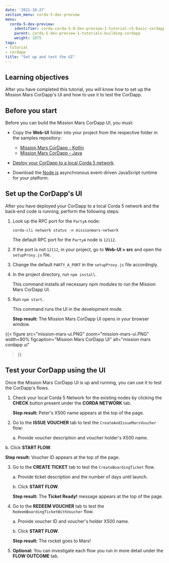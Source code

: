 ```yaml
---
date: '2021-10-27'
section_menu: corda-5-dev-preview
menu:
  corda-5-dev-preview:
    identifier: corda-corda-5.0-dev-preview-1-tutorial-c5-basic-cordapp-ui
    parent: corda-5-dev-preview-1-tutorials-building-cordapp
    weight: 1075
tags:
- tutorial
- cordapp
title: "Set up and test the UI"
---
```


## Learning objectives

After you have completed this tutorial, you will know how to set up the Mission Mars CorDapp's UI and how to use it to test the CorDapp.


## Before you start

Before you can build the Mission Mars CorDapp UI, you must:

* Copy the **Web-UI** folder into your project from the respective folder in the samples repository:

   * [Mission Mars CorDapp - Kotlin](https://github.com/corda/samples-kotlin-corda5/tree/main/Tutorial/missionmars)
   * [Mission Mars CorDapp - Java](https://github.com/corda/samples-java-corda5/tree/main/Tutorial/missionmars)

* [Deploy your CorDapp to a local Corda 5 network](../../../../../../en/platform/corda/5.0-dev-preview-1/tutorials/building-cordapp/c5-basic-cordapp-running.html#deploy-your-cordapp-to-a-local-corda-5-network).

* Download the [Node.js](https://nodejs.org/en/download/) asynchronous event-driven JavaScript runtime for your platform.


## Set up the CorDapp's UI

After you have deployed your CorDapp to a local Corda 5 network and the back-end code is running, perform the following steps:

1. Look up the RPC port for the `PartyA` node:

   `corda-cli network status -n missionmars-network`

   The default RPC port for the `PartyA` node is `12112`.

2. If the port is not `12112`, in your project, go to **Web-UI > src** and open the `setupProxy.js` file.

3. Change the default `PARTY_A_PORT` in the `setupProxy.js` file accordingly.

4. In the project directory, run `npm install`.

   This command installs all necessary npm modules to run the Mission Mars CorDapp UI.

5. Run `npm start`.

   This command runs the UI in the development mode.

   **Step result:** The Mission Mars CorDapp UI opens in your browser window.

{{<
  figure
	 src="mission-mars-ui.PNG"
	 zoom="mission-mars-ui.PNG"
   width=90%
	 figcaption="Mission Mars CorDapp UI"
	 alt="mission mars cordapp ui"
>}}


## Test your CorDapp using the UI

Once the Mission Mars CorDapp UI is up and running, you can use it to test the CorDapp's flows.

1. Check your local Corda 5 Network for the existing nodes by clicking the **CHECK** button present under the **CORDA NETWORK** tab.

   **Step result:** Peter's X500 name appears at the top of the page.

2. Go to the **ISSUE VOUCHER** tab to test the `CreateAndIssueMarsVoucher` flow:

   a. Provide voucher description and voucher holder's X500 name.

  b. Click **START FLOW**.

  **Step result:** Voucher ID appears at the top of the page.

3. Go to the **CREATE TICKET** tab to test the `CreateBoardingTicket` flow.

   a. Provide ticket description and the number of days until launch.

   b. Click **START FLOW**.

   **Step result:** The **Ticket Ready!** message appears at the top of the page.

4. Go to the **REDEEM VOUCHER** tab to test the `RedeemBoardingTicketWithVoucher` flow.

   a. Provide voucher ID and voucher's holder X500 name.

   b. Click **START FLOW**.

   **Step result:** The rocket goes to Mars!

5. **Optional:** You can investigate each flow you run in more detail under the **FLOW OUTCOME** tab.
